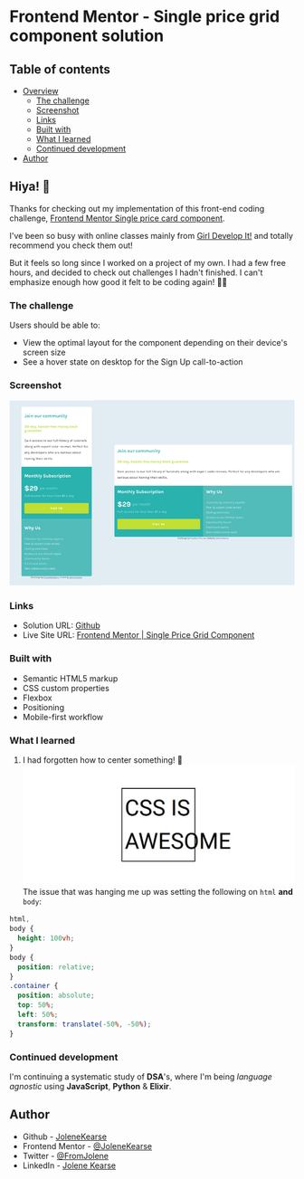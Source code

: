 # Frontend Mentor - Single price grid component solution

## Table of contents

- [Overview](#hiya!)
  - [The challenge](#the-challenge)
  - [Screenshot](#screenshot)
  - [Links](#links)
  - [Built with](#built-with)
  - [What I learned](#what-i-learned)
  - [Continued development](#continued-development)
- [Author](#author)

## Hiya! 👋

Thanks for checking out my implementation of this front-end coding challenge, [Frontend Mentor Single price card component](https://www.frontendmentor.io/challenges/single-price-grid-component-5ce41129d0ff452fec5abbbc/hub).

I've been so busy with online classes mainly from [Girl Develop It!](https://girldevelopit.com/) and totally recommend you check them out! 

But it feels so long since I worked on a project of my own. I had a few free hours, and decided to check out challenges I hadn't finished.  I can't emphasize enough how good it felt to be coding again! 🧘‍♀️

### The challenge

Users should be able to:

- View the optimal layout for the component depending on their device's screen size
- See a hover state on desktop for the Sign Up call-to-action

### Screenshot

![Design preview for the Single price grid component coding challenge](images/modes.png)

### Links

- Solution URL: [Github](https://github.com/JoleneKearse/fem-single-price-grid-component)
- Live Site URL: [Frontend Mentor | Single Price Grid Component](https://fem-single-price-grid-component-omega.vercel.app/)

### Built with

- Semantic HTML5 markup
- CSS custom properties
- Flexbox
- Positioning
- Mobile-first workflow

### What I learned

1) I had forgotten how to center something! 🤣
![The classic CSS meme](images/centering.png)
The issue that was hanging me up was setting the following on `html` **and** `body`:

```css
html,
body {
  height: 100vh;
}
body {
  position: relative;
}
.container {
  position: absolute;
  top: 50%;
  left: 50%;
  transform: translate(-50%, -50%);
}
```

### Continued development

I'm continuing a systematic study of **DSA**'s, where I'm being *language agnostic* using **JavaScript**, **Python** & **Elixir**.

## Author

- Github - [JoleneKearse](https://github.com/JoleneKearse)
- Frontend Mentor - [@JoleneKearse](https://www.frontendmentor.io/profile/JoleneKearse)
- Twitter - [@FromJolene](https://twitter.com/FromJolene)
- LinkedIn - [Jolene Kearse](https://www.linkedin.com/in/jolene-kearse-2562ba218/)
